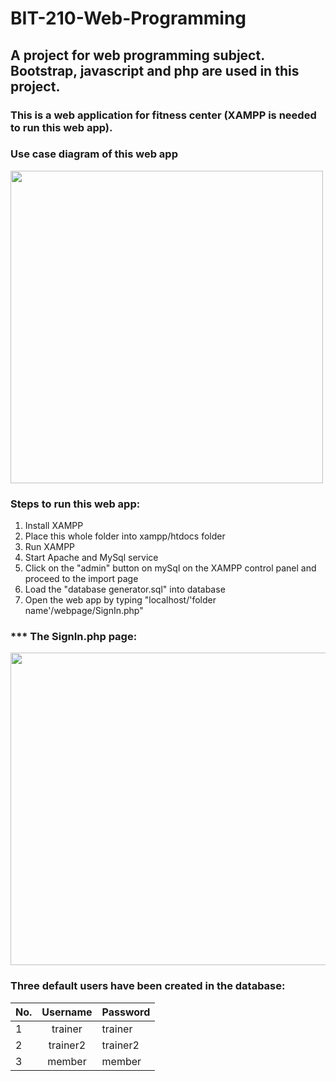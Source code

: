 # BIT-210-Web-Programming

## A project for web programming subject. Bootstrap, javascript and php are used in this project.

### This is a web application for fitness center (XAMPP is needed to run this web app).

### Use case diagram of this web app
<img src="https://github.com/AdrianFoo97/BIT210-Web-Programming/blob/master/usecase.png" width="500" height="500">

### Steps to run this web app:
1. Install XAMPP
2. Place this whole folder into xampp/htdocs folder
3. Run XAMPP
4. Start Apache and MySql service
5. Click on the "admin" button on mySql on the XAMPP control panel and proceed to the import page
6. Load the "database generator.sql" into database
7. Open the web app by typing "localhost/'folder name'/webpage/SignIn.php"

### *** The SignIn.php page:
<img src="https://github.com/AdrianFoo97/BIT210-Web-Programming/blob/master/signin.png" width="1000" height="500">

### Three default users have been created in the database: 
|No. | Username | Password |
|----|:--------:|----------|
| 1  |trainer   |trainer   |
| 2  |trainer2  |trainer2  |
| 3  |member    |member    |

